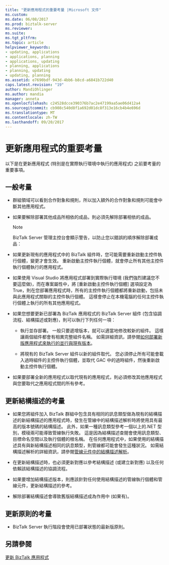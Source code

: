 ```yaml
---
title: "更新應用程式的重要考量 |Microsoft 文件"
ms.custom: 
ms.date: 06/08/2017
ms.prod: biztalk-server
ms.reviewer: 
ms.suite: 
ms.tgt_pltfrm: 
ms.topic: article
helpviewer_keywords:
- updating, applications
- applications, planning
- applications, updating
- planning, applications
- planning, updating
- updating, planning
ms.assetid: e7690bdf-943d-4bb6-b8cd-a6841b722d40
caps.latest.revision: "19"
author: MandiOhlinger
ms.author: mandia
manager: anneta
ms.openlocfilehash: c24528dcce390376b7ac2e47199aa5ae06d412a4
ms.sourcegitcommit: cb908c540d8f1a692d01dc8f313e16cb4b4e696d
ms.translationtype: MT
ms.contentlocale: zh-TW
ms.lasthandoff: 09/20/2017
---
```

# <a name="important-considerations-for-updating-applications"></a>更新應用程式的重要考量
以下是在更新應用程式 (特別是在實際執行環境中執行的應用程式) 之前要考量的重要事項。  
  
## <a name="general-considerations"></a>一般考量  
  
-   群組領域可以看到合作對象和規則，所以加入額外的合作對象和規則可能會中斷其他應用程式。  
  
-   如果要解除部署其他成品所相依的成品，則必須先解除部署相依的成品。  
  
    > [!NOTE]
    >  BizTalk Server 管理主控台會顯示警告，以防止您以錯誤的順序解除部署成品：  
  
-   如果更新現有的應用程式中的 BizTalk 組件時，您可能需要重新啟動主控件執行個體，變更才會生效。 重新啟動主控件執行個體，就會停止所有其他主控件執行個體執行的應用程式。  
  
-   如果使用 Visual Studio 將應用程式部署到實際執行環境 (我們強烈建議您不要這麼做)，而在專案屬性中，將 [重新啟動主控件執行個體] 選項設定為 True，則在您部署應用程式時，所有的主控件執行個體都將重新啟動，包括未與此應用程式關聯的主控件執行個體。 這樣會停止在本機電腦的任何主控件執行個體上執行的所有其他應用程式。  
  
-   如果您想要更新已部署為 BizTalk 應用程式的 BizTalk Server 組件 (包含協調流程、結構描述或對應)，則可以執行下列任何一項：  
  
    -   執行並存部署。 一般只要遞增版本，就可以適當地修改較新的組件。 這樣讓兩個組件都會有相異完整組件名稱。 如需詳細資訊，請參閱[如何部署新版應用程式來執行的並行與現有版本](../core/deploy-new-application-version-to-run-side-by-side-with-existing-version.md)。  
  
    -   將現有的 BizTalk Server 組件以新的組件取代。 您必須停止所有可能會載入過時組件的主控件執行個體，並取代 GAC 中的過時組件，然後重新啟動主控件執行個體。  
  
-   如果要部署全新的應用程式以取代現有的應用程式，則必須修改其他應用程式與您要取代之應用程式間的所有參考。  
  
## <a name="considerations-for-updating-schemas"></a>更新結構描述的考量  
  
-   如果您將組件加入 BizTalk 群組中包含具有相同的訊息類型做為現有的結構描述的新結構描述的應用程式時，發生在管線中的結構描述解析時將使用具有最高的版本號碼的結構描述。 此外，如果一種訊息類型參考一個以上的.NET 型別，模稜兩可能導致管線執行失敗。 這是因為結構描述查閱會使用訊息類型、目標命名空間以及執行個體的根名稱。 在任何應用程式中，如果使用的結構描述具有與新結構描述相同的訊息類型，則管線都可能會發生這種狀況。 如需結構描述解析的詳細資訊，請參閱[管線元件中的結構描述解析](../core/schema-resolution-in-pipeline-components.md)。  
  
-   在更新結構描述時，也必須更新對應以參考結構描述 (或建立新對應) 以及任何依賴該結構描述的協調流程。  
  
-   如果要增加結構描述版本，則應該針對任何使用結構描述的管線執行個體和管線元件，更新結構描述的參考。  
  
-   解除部署結構描述會導致舊版結構描述成為作用中 (如果有)。  
  
## <a name="considerations-for-updating-policies"></a>更新原則的考量  
  
-   BizTalk Server 執行階段會使用已部署狀態的最新版原則。  
  
## <a name="see-also"></a>另請參閱  
 [更新 BizTalk 應用程式](../core/updating-biztalk-applications.md)